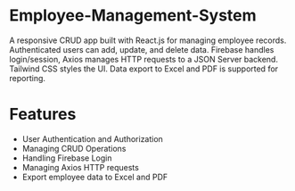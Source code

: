 # Employee-Management-System
A responsive CRUD app built with React.js for managing employee records. Authenticated users can add, update, and delete data. Firebase handles login/session, Axios manages HTTP requests to a JSON Server backend. Tailwind CSS styles the UI. Data export to Excel and PDF is supported for reporting.

# Features
* User Authentication and Authorization
* Managing CRUD Operations
* Handling Firebase Login
* Managing Axios HTTP requests
* Export employee data to Excel and PDF

# 

